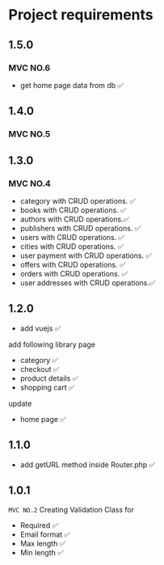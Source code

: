 # Project requirements

## 1.5.0

### MVC NO.6

- get home page data from db ✅

## 1.4.0

### MVC NO.5

## 1.3.0

### MVC NO.4

- category with CRUD operations. ✅
- books with CRUD operations. ✅
- authors with CRUD operations.✅
- publishers with CRUD operations. ✅
- users with CRUD operations. ✅
- cities with CRUD operations. ✅
- user payment with CRUD operations. ✅
- offers with CRUD operations. ✅
- orders with CRUD operations. ✅
- user addresses with CRUD operations.✅

## 1.2.0

- add vuejs ✅

add following library page

- category ✅
- checkout ✅
- product details ✅
- shopping cart ✅

update

- home page ✅

## 1.1.0

- add getURL method inside Router.php ✅

## 1.0.1

`MVC NO.2`
Creating Validation Class for

- Required ✅
- Email format ✅
- Max length ✅
- Min length ✅
